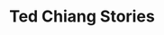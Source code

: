 ---
title: Ted Chiang Stories
categories: [fiction literature,science fiction]
tags: [artificial intelligence,science fiction,novel,book club,America,Ted Chiang]
---
